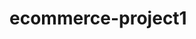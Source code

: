 # ecommerce-project1
<!-- This is my first ecommerce project using python framework called django -->

<!--  In this website we will include all the facilities that the cutomer needed -->

<!-- For example we will provide facilities like different electrical, makeup, fruits, vegetables , clothes , shoes ect all the types which cutomers desired for -->